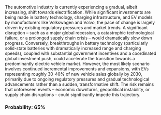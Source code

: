 The automotive industry is currently experiencing a gradual, albeit increasing, shift towards electrification. While significant investments are being made in battery technology, charging infrastructure, and EV models by manufacturers like Volkswagen and Volvo, the pace of change is largely driven by existing regulatory pressures and market trends. A significant disruption – such as a major global recession, a catastrophic technological failure, or a prolonged supply chain crisis – would dramatically slow down progress. Conversely, breakthroughs in battery technology (particularly solid-state batteries with dramatically increased range and charging speeds), coupled with substantial government incentives and a coordinated global investment push, could accelerate the transition towards a predominantly electric vehicle market. However, the most likely scenario involves continued incremental improvements and expansions, with EVs representing roughly 30-40% of new vehicle sales globally by 2030, primarily due to ongoing regulatory pressures and gradual technological advancements rather than a sudden, transformative shift. The risk remains that unforeseen events – economic downturns, geopolitical instability, or supply chain disruptions – could significantly impede this trajectory.

### Probability: 65%